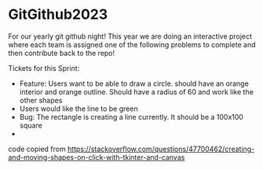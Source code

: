 # GitGithub2023
For our yearly git github night!
This year we are doing an interactive project where each team is assigned one of the following problems to complete and then contribute back to the repo!

Tickets for this Sprint:
- Feature: Users want to be able to draw a circle. should have an orange interior and orange outline. Should have a radius of 60 and work like the other shapes
- Users would like the line to be green
- Bug: The rectangle is creating a line currently. It should be a 100x100 square
- 
code copied from https://stackoverflow.com/questions/47700462/creating-and-moving-shapes-on-click-with-tkinter-and-canvas
